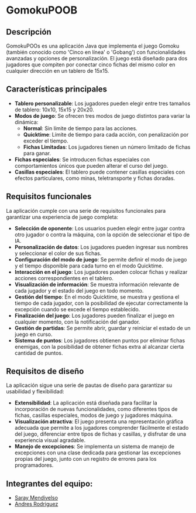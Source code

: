 # GomokuPOOB

## Descripción
GomokuPOOs es una aplicación Java que implementa el juego Gomoku (también conocido como 'Cinco en línea' o 'Gobang') con funcionalidades avanzadas y opciones de personalización. El juego está diseñado para dos jugadores que compiten por conectar cinco fichas del mismo color en cualquier dirección en un tablero de 15x15.

## Características principales
- **Tablero personalizable**: Los jugadores pueden elegir entre tres tamaños de tablero: 10x10, 15x15 y 20x20.
- **Modos de juego**: Se ofrecen tres modos de juego distintos para variar la dinámica:
  - **Normal**: Sin límite de tiempo para las acciones.
  - **Quicktime**: Límite de tiempo para cada acción, con penalización por exceder el tiempo.
  - **Fichas Limitadas**: Los jugadores tienen un número limitado de fichas para ganar.
- **Fichas especiales**: Se introducen fichas especiales con comportamientos únicos que pueden alterar el curso del juego.
- **Casillas especiales**: El tablero puede contener casillas especiales con efectos particulares, como minas, teletransporte y fichas doradas.

## Requisitos funcionales
La aplicación cumple con una serie de requisitos funcionales para garantizar una experiencia de juego completa:
- **Selección de oponente**: Los usuarios pueden elegir entre jugar contra otro jugador o contra la máquina, con la opción de seleccionar el tipo de IA.
- **Personalización de datos**: Los jugadores pueden ingresar sus nombres y seleccionar el color de sus fichas.
- **Configuración del modo de juego**: Se permite definir el modo de juego y el tiempo disponible para cada turno en el modo Quicktime.
- **Interacción en el juego**: Los jugadores pueden colocar fichas y realizar acciones correspondientes en el tablero.
- **Visualización de información**: Se muestra información relevante de cada jugador y el estado del juego en todo momento.
- **Gestión del tiempo**: En el modo Quicktime, se muestra y gestiona el tiempo de cada jugador, con la posibilidad de ejecutar correctamente la excepción cuando se excede el tiempo establecido.
- **Finalización del juego**: Los jugadores pueden finalizar el juego en cualquier momento, con la notificación del ganador.
- **Gestión de partidas**: Se permite abrir, guardar y reiniciar el estado de un juego en curso.
- **Sistema de puntos**: Los jugadores obtienen puntos por eliminar fichas enemigas, con la posibilidad de obtener fichas extra al alcanzar cierta cantidad de puntos.

## Requisitos de diseño
La aplicación sigue una serie de pautas de diseño para garantizar su usabilidad y flexibilidad:
- **Extensibilidad**: La aplicación está diseñada para facilitar la incorporación de nuevas funcionalidades, como diferentes tipos de fichas, casillas especiales, modos de juego y jugadores máquina.
- **Visualización atractiva**: El juego presenta una representación gráfica adecuada que permite a los jugadores comprender fácilmente el estado del juego, diferenciar entre tipos de fichas y casillas, y disfrutar de una experiencia visual agradable.
- **Manejo de excepciones**: Se implementa un sistema de manejo de excepciones con una clase dedicada para gestionar las excepciones propias del juego, junto con un registro de errores para los programadores.

## Integrantes del equipo:
- [Saray Mendivelso](https://github.com/saraygonm) 
- [Andres Rodriguez](https://github.com/andres3455)

